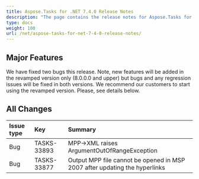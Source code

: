 ```yaml
---
title: Aspose.Tasks for .NET 7.4.0 Release Notes
description: "The page contains the release notes for Aspose.Tasks for .NET 7.4.0."
type: docs
weight: 100
url: /net/aspose-tasks-for-net-7-4-0-release-notes/
---
```


## **Major Features**
We have fixed two bugs this release. Note, new features will be added in the revamped 
version only (8.0.0.0 and upper) but bugs and any regression issues will be 
fixed in both versions. We recommend our customers to start using the revamped version. Please, see details below.

## **All Changes**
|**Issue type** |**Key** |**Summary** |
| :- | :- | :- |
|Bug |TASKS-33893 |MPP->XML raises ArgumentOutOfRangeException |
|Bug |TASKS-33877 |Output MPP file cannot be opened in MSP 2007 after updating the hyperlinks |

